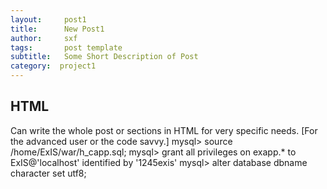 ```yaml
---
layout:     post1
title:      New Post1
author:     sxf
tags: 		post template
subtitle:  	Some Short Description of Post
category:  project1
---
```

<!-- Start Writing Below in Markdown -->
## HTML

Can write the whole post or sections in HTML for very specific needs. [For the advanced user or the code savvy.]
mysql> source /home/ExIS/war/h_capp.sql;
mysql> grant all privileges on exapp.* to ExIS@'localhost' identified by '1245exis'
mysql> alter database dbname character set utf8;

